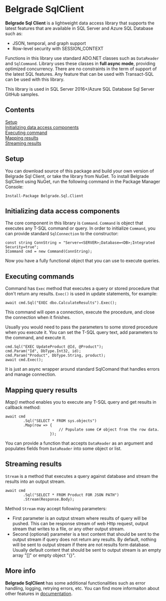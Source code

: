 # Belgrade SqlClient 

**Belgrade Sql Client** is a lightweight data access library that supports the latest features that are available in SQL Server and Azure SQL Database such as:
- JSON, temporal, and graph support
- Row-level security with SESSION_CONTEXT

Functions in this library use standard ADO.NET classes such as `DataReader` and `SqlCommand`. Library uses these classes in **full async mode**, providing optimized concurrency. There are no constraints in the term of support of the latest SQL features. Any feature that can be used with Transact-SQL can be used with this library.

This library is used in SQL Server 2016+/Azure SQL Database Sql Server GitHub samples.

## Contents

[Setup](#setup)<br/>
[Initializing data access components](#init)<br/>
[Executing command](#command)<br/>
[Mapping results](#query-mapper)<br/>
[Streaming results](#query-pipe)<br/>

<a name="setup"></a>

## Setup

You can download source of this package and build your own version of Belgrade Sql Client, or take the library from NuGet.
To install Belgrade SqlClient using NuGet, run the following command in the Package Manager Console: 
```
Install-Package Belgrade.Sql.Client 
```

<a name="init"></a>
## Initializing data access components

The core component in this library is `Command`. `Command` is object that executes any T-SQL command or query.
In order to initialize `Command`, you can provide standard `SqlConnection` to the constructor:

```
const string ConnString = "Server=<SERVER>;Database=<DB>;Integrated Security=true";
ICommand cmd = new Command(ConnString);
```
Now you have a fully functional object that you can use to execute queries.

<a name="command"></a>

## Executing commands

Command has `Exec` method that executes a query or stored procedure that don't return any results. `Exec()` is used in update statements, for example:
```
await cmd.Sql("EXEC dbo.CalculateResults").Exec();
```
This command will open a connection, execute the procedure, and close the connection when it finishes.

Usually you would need to pass the parameters to some stored procedure when you execute it. You can set the T-SQL query text, add parameters to the command, and execute it.

```
cmd.Sql("EXEC UpdateProduct @Id, @Product");
cmd.Param("Id", DbType.Int32, id);
cmd.Param("Product", DbType.String, product);
await cmd.Exec();
```
It is just an async wrapper around standard SqlComand that handles errors and manage connection.

<a name="query-mapper"></a>

## Mapping query results

*Map()* method enables you to execute any T-SQL query and get results in callback method: 

```
await cmd
        .Sql("SELECT * FROM sys.objects")
        .Map(row => {
                    	// Populate some C# object from the row data.
                    });
```
You can provide a function that accepts `DataReader` as an argument and populates fields from `DataReader` into some object or list.
<a name="query-pipe"></a>

## Streaming results

`Stream` is a method that executes a query against database and stream the results into an output stream. 
```
await cmd
        .Sql("SELECT * FROM Product FOR JSON PATH")
        .Stream(Response.Body);
```

Method `Stream` may accept following parameters:
- First parameter is an output stream where results of query will be pushed. This can be response stream of web Http request, output stream that writes to a file, or any other output stream.
- Second (optional) parameter is a text content that should be sent to the output stream if query does not return any results. By default, nothing will be sent to output stream if there are not results form database. Usually default content that should be sent to output stream is an empty array "[]" or empty object "{}".

## More info

**Belgrade SqlClient** has some additional functionalities such as error handling, logging, retrying errors, etc. You can find more informaiton about other features in <a href="http://jocapc.github.io/Belgrade-SqlClient/">documentation</a>.

